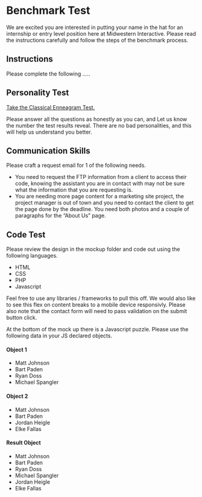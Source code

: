 # Benchmark Test

We are excited you are interested in putting your name in the hat for an internship or entry level position here at Midwestern Interactive. Please read the instructions carefully and follow the steps of the benchmark process.

## Instructions

Please complete the following .....

## Personality Test

[Take the Classical Enneagram Test.](https://www.eclecticenergies.com/enneagram/test)

Please answer all the questions as honestly as you can, and Let us know the number the test results reveal. There are no bad personalities, and this will help us understand you better.

## Communication Skills

Please craft a request email for 1 of the following needs.

- You need to request the FTP information from a client to access their code, knowing the assistant you are in contact with may not be sure what the information that you are requesting is.
- You are needing more page content for a marketing site project, the project manager is out of town and you need to contact the client to get the page done by the deadline. You need both photos and a couple of paragraphs for the “About Us” page.

## Code Test

Please review the design in the mockup folder and code out using the following languages.

- HTML
- CSS
- PHP
- Javascript

Feel free to use any libraries / frameworks to pull this off. We would also like to see this flex on content breaks to a mobile device responsivly. Please also note that the contact form will need to pass validation on the submit button click.

At the bottom of the mock up there is a Javascript puzzle. Please use the following data in your JS declared objects.

#### Object 1
- Matt Johnson
- Bart Paden
- Ryan Doss
- Michael Spangler

#### Object 2
- Matt Johnson
- Bart Paden
- Jordan Heigle
- Elke Fallas

#### Result Object
- Matt Johnson
- Bart Paden
- Ryan Doss
- Michael Spangler
- Jordan Heigle
- Elke Fallas

